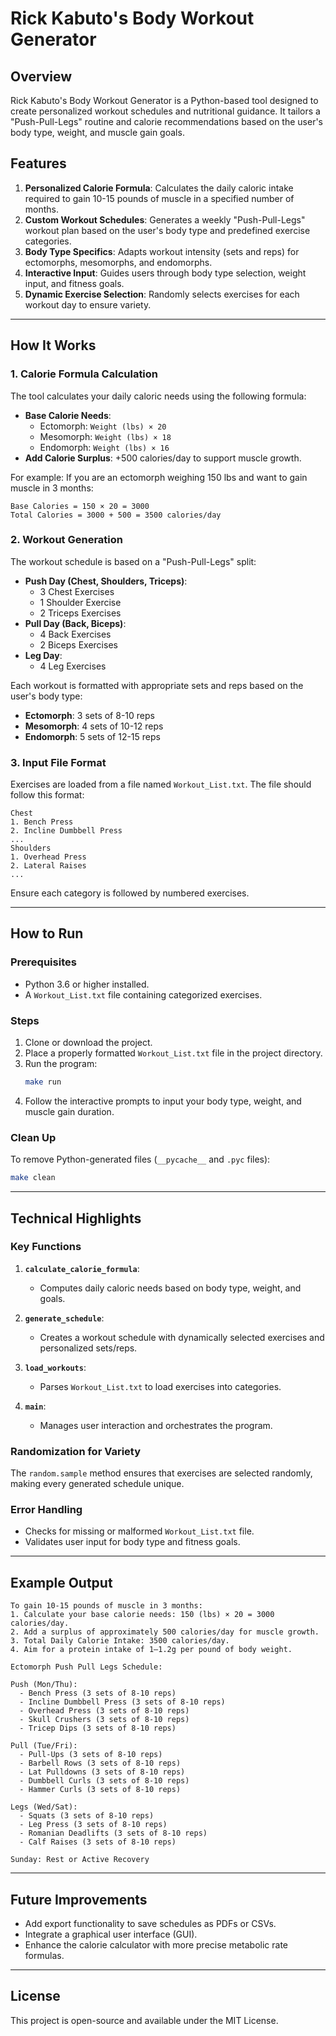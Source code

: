 
# Rick Kabuto's Body Workout Generator

## Overview
Rick Kabuto's Body Workout Generator is a Python-based tool designed to create personalized workout schedules and nutritional guidance. It tailors a "Push-Pull-Legs" routine and calorie recommendations based on the user's body type, weight, and muscle gain goals.

## Features
1. **Personalized Calorie Formula**: Calculates the daily caloric intake required to gain 10-15 pounds of muscle in a specified number of months.
2. **Custom Workout Schedules**: Generates a weekly "Push-Pull-Legs" workout plan based on the user's body type and predefined exercise categories.
3. **Body Type Specifics**: Adapts workout intensity (sets and reps) for ectomorphs, mesomorphs, and endomorphs.
4. **Interactive Input**: Guides users through body type selection, weight input, and fitness goals.
5. **Dynamic Exercise Selection**: Randomly selects exercises for each workout day to ensure variety.

---

## How It Works

### 1. **Calorie Formula Calculation**
The tool calculates your daily caloric needs using the following formula:
- **Base Calorie Needs**: 
  - Ectomorph: `Weight (lbs) × 20`
  - Mesomorph: `Weight (lbs) × 18`
  - Endomorph: `Weight (lbs) × 16`
- **Add Calorie Surplus**: +500 calories/day to support muscle growth.

For example:
If you are an ectomorph weighing 150 lbs and want to gain muscle in 3 months:
```
Base Calories = 150 × 20 = 3000
Total Calories = 3000 + 500 = 3500 calories/day
```

### 2. **Workout Generation**
The workout schedule is based on a "Push-Pull-Legs" split:
- **Push Day (Chest, Shoulders, Triceps)**:
  - 3 Chest Exercises
  - 1 Shoulder Exercise
  - 2 Triceps Exercises
- **Pull Day (Back, Biceps)**:
  - 4 Back Exercises
  - 2 Biceps Exercises
- **Leg Day**:
  - 4 Leg Exercises

Each workout is formatted with appropriate sets and reps based on the user's body type:
- **Ectomorph**: 3 sets of 8-10 reps
- **Mesomorph**: 4 sets of 10-12 reps
- **Endomorph**: 5 sets of 12-15 reps

### 3. **Input File Format**
Exercises are loaded from a file named `Workout_List.txt`. The file should follow this format:
```
Chest
1. Bench Press
2. Incline Dumbbell Press
...
Shoulders
1. Overhead Press
2. Lateral Raises
...
```
Ensure each category is followed by numbered exercises.

---

## How to Run

### Prerequisites
- Python 3.6 or higher installed.
- A `Workout_List.txt` file containing categorized exercises.

### Steps
1. Clone or download the project.
2. Place a properly formatted `Workout_List.txt` file in the project directory.
3. Run the program:
   ```bash
   make run
   ```
4. Follow the interactive prompts to input your body type, weight, and muscle gain duration.

### Clean Up
To remove Python-generated files (`__pycache__` and `.pyc` files):
```bash
make clean
```

---

## Technical Highlights

### Key Functions
1. **`calculate_calorie_formula`**:
   - Computes daily caloric needs based on body type, weight, and goals.

2. **`generate_schedule`**:
   - Creates a workout schedule with dynamically selected exercises and personalized sets/reps.

3. **`load_workouts`**:
   - Parses `Workout_List.txt` to load exercises into categories.

4. **`main`**:
   - Manages user interaction and orchestrates the program.

### Randomization for Variety
The `random.sample` method ensures that exercises are selected randomly, making every generated schedule unique.

### Error Handling
- Checks for missing or malformed `Workout_List.txt` file.
- Validates user input for body type and fitness goals.

---

## Example Output
```
To gain 10-15 pounds of muscle in 3 months:
1. Calculate your base calorie needs: 150 (lbs) × 20 = 3000 calories/day.
2. Add a surplus of approximately 500 calories/day for muscle growth.
3. Total Daily Calorie Intake: 3500 calories/day.
4. Aim for a protein intake of 1–1.2g per pound of body weight.

Ectomorph Push Pull Legs Schedule:

Push (Mon/Thu):
  - Bench Press (3 sets of 8-10 reps)
  - Incline Dumbbell Press (3 sets of 8-10 reps)
  - Overhead Press (3 sets of 8-10 reps)
  - Skull Crushers (3 sets of 8-10 reps)
  - Tricep Dips (3 sets of 8-10 reps)

Pull (Tue/Fri):
  - Pull-Ups (3 sets of 8-10 reps)
  - Barbell Rows (3 sets of 8-10 reps)
  - Lat Pulldowns (3 sets of 8-10 reps)
  - Dumbbell Curls (3 sets of 8-10 reps)
  - Hammer Curls (3 sets of 8-10 reps)

Legs (Wed/Sat):
  - Squats (3 sets of 8-10 reps)
  - Leg Press (3 sets of 8-10 reps)
  - Romanian Deadlifts (3 sets of 8-10 reps)
  - Calf Raises (3 sets of 8-10 reps)

Sunday: Rest or Active Recovery
```

---

## Future Improvements
- Add export functionality to save schedules as PDFs or CSVs.
- Integrate a graphical user interface (GUI).
- Enhance the calorie calculator with more precise metabolic rate formulas.

---

## License
This project is open-source and available under the MIT License.

